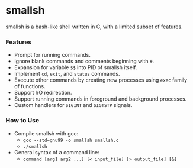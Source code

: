 # smallsh

smallsh is a bash-like shell written in C, with a limited subset of features.

### Features

- Prompt for running commands.
- Ignore blank commands and comments beginning with `#`.
- Expansion for variable `$$` into PID of smallsh itself.
- Implement `cd`, `exit`, and `status` commands.
- Execute other commands by creating new processes using `exec` family of functions.
- Support I/O redirection.
- Support running commands in foreground and background processes.
- Custom handlers for `SIGINT` and `SIGTSTP` signals.

### How to Use

- Compile smallsh with gcc:
  - `gcc --std=gnu99 -o smallsh smallsh.c`
  - `./smallsh`
- General syntax of a command line:
  - `command [arg1 arg2 ...] [< input_file] [> output_file] [&]`
